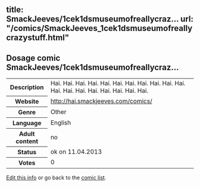 title: SmackJeeves/1cek1dsmuseumofreallycraz...
url: "/comics/SmackJeeves_1cek1dsmuseumofreallycrazystuff.html"
---
Dosage comic SmackJeeves/1cek1dsmuseumofreallycraz...
-----------------------------------------

<table class="comicinfo">
<tr>
<th>Description</th><td>Hai. Hai. Hai. Hai. Hai. Hai. Hai. Hai. Hai. Hai. Hai. Hai. Hai. Hai. Hai. Hai. Hai. Hai. Hai.</td>
</tr>
<tr>
<th>Website</th><td><a href="http://hai.smackjeeves.com/comics/">http://hai.smackjeeves.com/comics/</a></td>
</tr>
<tr>
<th>Genre</th><td>Other</td>
</tr>
<tr>
<th>Language</th><td>English</td>
</tr>
<tr>
<th>Adult content</th><td>no</td>
</tr>
<tr>
<th>Status</th><td>ok on 11.04.2013</td>
</tr>
<tr>
<th>Votes</th><td>0</div></td>
</tr>
</table>

[Edit this info](/comics/SmackJeeves_1cek1dsmuseumofreallycrazystuff_edit.html) or go back to the [comic list](../comic-index.html).
